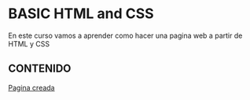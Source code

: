 # BASIC HTML and CSS 

En este curso vamos a aprender como hacer una pagina web a partir de HTML y CSS

## CONTENIDO
[Pagina creada](https://github.com/edierbra/HTML_CSS_BASIC/tree/firstPage)